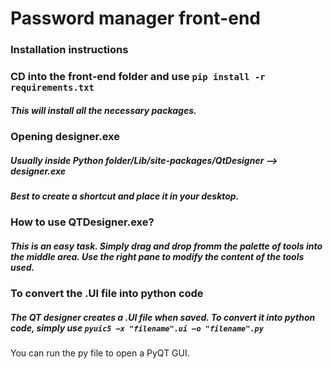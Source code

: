 # Password manager front-end

### Installation instructions
### CD into the front-end folder and use `pip install -r requirements.txt`
##### This will install all the necessary packages.

### Opening designer.exe
##### Usually inside Python folder/Lib/site-packages/QtDesigner --> designer.exe
##### Best to create a shortcut and place it in your desktop.

### How to use QTDesigner.exe?
##### This is an easy task. Simply drag and drop fromm the palette of tools into the middle area. Use the right pane to modify the content of the tools used.

### To convert the .UI file into python code
##### The QT designer creates a .UI file when saved. To convert it into python code, simply use `pyuic5 –x "filename".ui –o "filename".py`

You can run the py file to open a PyQT GUI.

